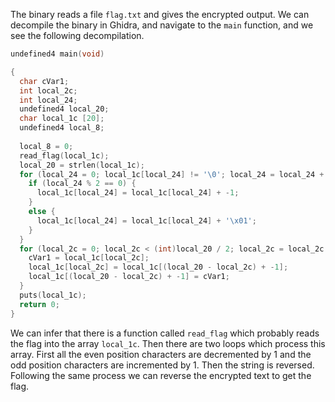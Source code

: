 The binary reads a file `flag.txt` and gives the encrypted output.
We can decompile the binary in Ghidra, and navigate to the `main` function, and we see the following decompilation.

```c
undefined4 main(void)

{
  char cVar1;
  int local_2c;
  int local_24;
  undefined4 local_20;
  char local_1c [20];
  undefined4 local_8;
  
  local_8 = 0;
  read_flag(local_1c);
  local_20 = strlen(local_1c);
  for (local_24 = 0; local_1c[local_24] != '\0'; local_24 = local_24 + 1) {
    if (local_24 % 2 == 0) {
      local_1c[local_24] = local_1c[local_24] + -1;
    }
    else {
      local_1c[local_24] = local_1c[local_24] + '\x01';
    }
  }
  for (local_2c = 0; local_2c < (int)local_20 / 2; local_2c = local_2c + 1) {
    cVar1 = local_1c[local_2c];
    local_1c[local_2c] = local_1c[(local_20 - local_2c) + -1];
    local_1c[(local_20 - local_2c) + -1] = cVar1;
  }
  puts(local_1c);
  return 0;
}
```

We can infer that there is a function called `read_flag` which probably reads the flag into the array `local_1c`.
Then there are two loops which process this array. First all the even position characters are decremented by 1 and the odd position characters are incremented by 1.
Then the string is reversed. Following the same process we can reverse the encrypted text to get the flag.
